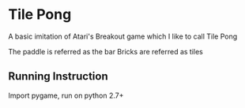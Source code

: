# Tile Pong

A basic imitation of Atari's Breakout game which I like to call Tile Pong

The paddle is referred as the bar
Bricks are referred as tiles

## Running Instruction
Import pygame, run on python 2.7+


